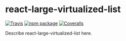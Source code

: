 # react-large-virtualized-list

[![Travis][build-badge]][build]
[![npm package][npm-badge]][npm]
[![Coveralls][coveralls-badge]][coveralls]

Describe react-large-virtualized-list here.

[build-badge]: https://img.shields.io/travis/bramgiessen/react-large-virtualized-list/main.png?style=flat-square
[build]: https://travis-ci.org/bramgiessen/react-large-virtualized-list

[npm-badge]: https://img.shields.io/npm/v/react-large-virtualized-list.png?style=flat-square
[npm]: https://www.npmjs.org/package/react-large-virtualized-list

[coveralls-badge]: https://img.shields.io/coveralls/bramgiessen/react-large-virtualized-list/main.png?style=flat-square
[coveralls]: https://coveralls.io/github/bramgiessen/react-large-virtualized-list
